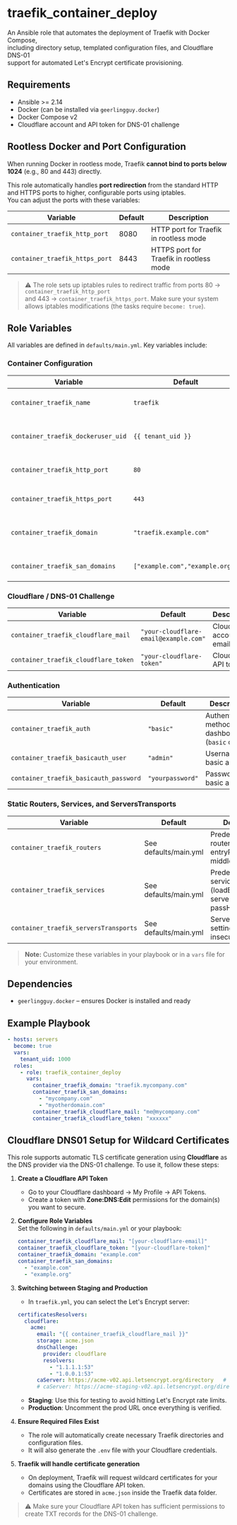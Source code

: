 # traefik_container_deploy

An Ansible role that automates the deployment of Traefik with Docker Compose,  
including directory setup, templated configuration files, and Cloudflare DNS-01  
support for automated Let's Encrypt certificate provisioning.

## Requirements

- Ansible >= 2.14
- Docker (can be installed via `geerlingguy.docker`)
- Docker Compose v2
- Cloudflare account and API token for DNS-01 challenge

## Rootless Docker and Port Configuration

When running Docker in rootless mode, Traefik **cannot bind to ports below 1024** (e.g., 80 and 443) directly.  

This role automatically handles **port redirection** from the standard HTTP and HTTPS ports to higher, configurable ports using iptables.  
You can adjust the ports with these variables:

| Variable | Default | Description |
|----------|---------|-------------|
| `container_traefik_http_port` | 8080 | HTTP port for Traefik in rootless mode |
| `container_traefik_https_port` | 8443 | HTTPS port for Traefik in rootless mode |

> ⚠️ The role sets up iptables rules to redirect traffic from ports 80 → `container_traefik_http_port`  
> and 443 → `container_traefik_https_port`. Make sure your system allows iptables modifications (the tasks require `become: true`).


## Role Variables

All variables are defined in `defaults/main.yml`. Key variables include:

### Container Configuration
| Variable | Default | Description |
|----------|---------|-------------|
| `container_traefik_name` | `traefik` | Name of the Traefik container |
| `container_traefik_dockeruser_uid` | `{{ tenant_uid }}` | UID for Docker socket access |
| `container_traefik_http_port` | `80` | HTTP port exposed by Traefik |
| `container_traefik_https_port` | `443` | HTTPS port exposed by Traefik |
| `container_traefik_domain` | `"traefik.example.com"` | Main domain for Traefik dashboard |
| `container_traefik_san_domains` | `["example.com","example.org"]` | SAN domains for certificates |

### Cloudflare / DNS-01 Challenge
| Variable | Default | Description |
|----------|---------|-------------|
| `container_traefik_cloudflare_mail` | `"your-cloudflare-email@example.com"` | Cloudflare account email |
| `container_traefik_cloudflare_token` | `"your-cloudflare-token"` | Cloudflare API token |

### Authentication
| Variable | Default | Description |
|----------|---------|-------------|
| `container_traefik_auth` | `"basic"` | Authentication method for dashboard (`basic` or `sso`) |
| `container_traefik_basicauth_user` | `"admin"` | Username for basic auth |
| `container_traefik_basicauth_password` | `"yourpassword"` | Password for basic auth |

### Static Routers, Services, and ServersTransports
| Variable | Default | Description |
|----------|---------|-------------|
| `container_traefik_routers` | See defaults/main.yml | Predefined static routers (Host rules, entryPoints, middlewares) |
| `container_traefik_services` | See defaults/main.yml | Predefined services (loadBalancer servers, passHostHeader) |
| `container_traefik_serversTransports` | See defaults/main.yml | Server transport settings (e.g., insecureSkipVerify) |

> **Note:** Customize these variables in your playbook or in a `vars` file for your environment.

## Dependencies

- `geerlingguy.docker` – ensures Docker is installed and ready

## Example Playbook

```yaml
- hosts: servers
  become: true
  vars:
    tenant_uid: 1000
  roles:
    - role: traefik_container_deploy
      vars:
        container_traefik_domain: "traefik.mycompany.com"
        container_traefik_san_domains:
          - "mycompany.com"
          - "myotherdomain.com"
        container_traefik_cloudflare_mail: "me@mycompany.com"
        container_traefik_cloudflare_token: "xxxxxx"
```

## Cloudflare DNS01 Setup for Wildcard Certificates

This role supports automatic TLS certificate generation using **Cloudflare** as the DNS provider via the DNS-01 challenge.
To use it, follow these steps:

1. **Create a Cloudflare API Token**  
   - Go to your Cloudflare dashboard → My Profile → API Tokens.  
   - Create a token with **Zone:DNS:Edit** permissions for the domain(s) you want to secure.

2. **Configure Role Variables**  
   Set the following in `defaults/main.yml` or your playbook:

   ```yaml
   container_traefik_cloudflare_mail: "[your-cloudflare-email]"
   container_traefik_cloudflare_token: "[your-cloudflare-token]"
   container_traefik_domain: "example.com"
   container_traefik_san_domains:
     - "example.com"
     - "example.org"

3. **Switching between Staging and Production**

   * In `traefik.yml`, you can select the Let's Encrypt server:

   ```yaml
   certificatesResolvers:
     cloudflare:
       acme:
         email: "{{ container_traefik_cloudflare_mail }}"
         storage: acme.json
         dnsChallenge:
           provider: cloudflare
           resolvers:
             - "1.1.1.1:53"
             - "1.0.0.1:53"
         caServer: https://acme-v02.api.letsencrypt.org/directory   # Production (default)
         # caServer: https://acme-staging-v02.api.letsencrypt.org/directory  # Staging
   ```

   * **Staging**: Use this for testing to avoid hitting Let's Encrypt rate limits.
   * **Production**: Uncomment the prod URL once everything is verified.

4. **Ensure Required Files Exist**

   * The role will automatically create necessary Traefik directories and configuration files.
   * It will also generate the `.env` file with your Cloudflare credentials.

5. **Traefik will handle certificate generation**

   * On deployment, Traefik will request wildcard certificates for your domains using the Cloudflare API token.
   * Certificates are stored in `acme.json` inside the Traefik data folder.

> ⚠️ Make sure your Cloudflare API token has sufficient permissions to create TXT records for the DNS-01 challenge.